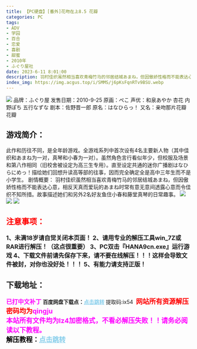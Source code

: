 ```yaml
---
title: 【PC硬盘】[番外]花吻在上8.5 花瓣
categories: PC
tags:
- ADV
- 学园
- 百合
- 恋爱
- 喜剧
- 甜蜜
- 2010年
- ふぐり屋社
date: 2023-6-11 8:01:00
description: 羽村佳织虽然相当喜欢青梅竹马的邻居结城あまね，但因傲娇性格而不能表达心意，相反天真而爱玩的あまね时常有意无意间透露心意而令佳织不知所措。故事描述她们和另外2名好友鱼住小春和藤堂真琴的日常趣事。
index_img: https://img.acgus.top/i/SMMS/j6pKsFqnRTv9BSU.webp
---
```

![](https://img.acgus.top/i/SMMS/j6pKsFqnRTv9BSU.webp)
品牌：ふぐり屋
发售日期：2010-9-25
原画：ぺこ
声优：和泉あやか 杏花 内野ぽち 五行なずな
剧本：佐野晋一郎
原名：はなひらっ！
又名：亲吻那片花瓣 花瓣

## 游戏简介：
此作和历往不同，是全年龄游戏。全游戏系列中首次设有4名主要新人物（其中佳织和あまね为一对，真琴和小春为一对）。虽然角色言行看似年少，但校服及场景和第八作相同（旧校舍被设定为高三生专用）。直至设定共通的迷你广播剧はなひらにめっ！描绘她们回想升读高等部的往事，因而完全确定全是高中三年生而不是小学生。
剧情概要：
羽村佳织虽然相当喜欢青梅竹马的邻居结城あまね，但因傲娇性格而不能表达心意，相反天真而爱玩的あまね时常有意无意间透露心意而令佳织不知所措。故事描述她们和另外2名好友鱼住小春和藤堂真琴的日常趣事。
![](https://img.acgus.top/i/SMMS/jPuHzOU9t5VneQs.webp)
![](https://img.acgus.top/i/SMMS/CmgM3IxwnpszdRY.webp)
![](https://img.acgus.top/i/SMMS/cpmzrMHBvUkVy67.webp)





## <font color=#FF0000 >注意事项：</font>
<font size=3><b>1、未满18岁请自觉关闭本页面！
2、请用专业的解压工具win_7Z或RAR进行解压！（这点很重要）
3、PC双击『HANA9cn.exe』运行游戏
4、下载文件前请先保存下来，请不要在线解压！！！这样会导致文件被封，对你也没好处！！！
5、有能力请支持正版！</b></font>

## 下载地址：
<font color=#FF00FF size=3><b>已打中文补丁</b></font>
<b>百度网盘下载点：</b><a href="https://pan.baidu.com/s/1OY3C_CjkNhzzK4YH0hCF_g?pwd=ix54" style="color: #87CEEB;"><b>点击跳转</b></a> 提取码:ix54
<a style="padding: 0" href="https://post.qingju.org/AD/"><img style="max-width:100%" src="https://img.acgus.top/i/2024/07/478f689b8021d8d499ab43d21acf137a.gif" alt=""></a>
<b><font color=#FF0000 size=4>网站所有资源解压密码均为</b></font><b><font color=#FF00FF size=4>qingju</font><font color=#FF0000 ></font></b><br><b><font color=#FF00FF size=4>本站所有文件均为lz4加密格式，不看必解压失败！！请务必阅读以下教程。</b></font><br><b><font color=#000 size=4>解压教程：</b><a href="https://post.qingju.org/tutorial/000/" style="color: #87CEEB;"><b>点击跳转</b></a>